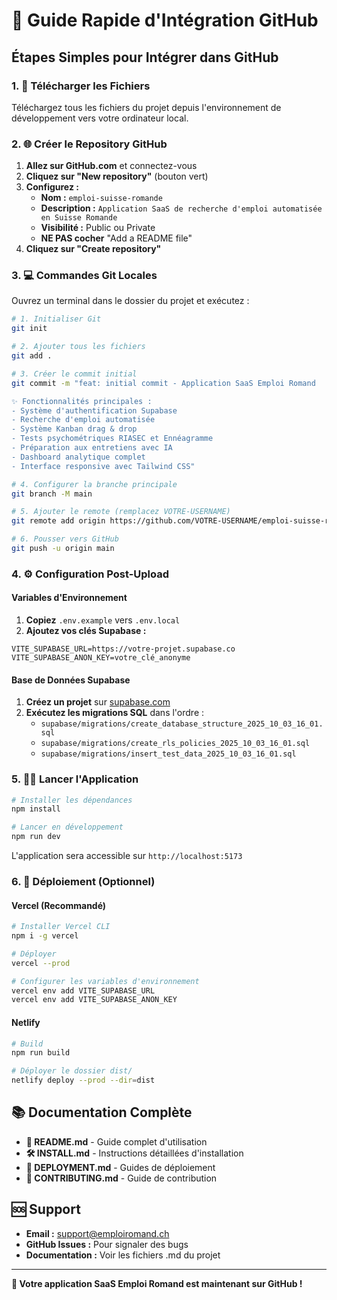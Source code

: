 # 🚀 Guide Rapide d'Intégration GitHub

## Étapes Simples pour Intégrer dans GitHub

### 1. 📁 Télécharger les Fichiers

Téléchargez tous les fichiers du projet depuis l'environnement de développement vers votre ordinateur local.

### 2. 🌐 Créer le Repository GitHub

1. **Allez sur GitHub.com** et connectez-vous
2. **Cliquez sur "New repository"** (bouton vert)
3. **Configurez :**
   - **Nom :** `emploi-suisse-romande`
   - **Description :** `Application SaaS de recherche d'emploi automatisée en Suisse Romande`
   - **Visibilité :** Public ou Private
   - **NE PAS cocher** "Add a README file"
4. **Cliquez sur "Create repository"**

### 3. 💻 Commandes Git Locales

Ouvrez un terminal dans le dossier du projet et exécutez :

```bash
# 1. Initialiser Git
git init

# 2. Ajouter tous les fichiers
git add .

# 3. Créer le commit initial
git commit -m "feat: initial commit - Application SaaS Emploi Romand

✨ Fonctionnalités principales :
- Système d'authentification Supabase
- Recherche d'emploi automatisée
- Système Kanban drag & drop
- Tests psychométriques RIASEC et Ennéagramme
- Préparation aux entretiens avec IA
- Dashboard analytique complet
- Interface responsive avec Tailwind CSS"

# 4. Configurer la branche principale
git branch -M main

# 5. Ajouter le remote (remplacez VOTRE-USERNAME)
git remote add origin https://github.com/VOTRE-USERNAME/emploi-suisse-romande.git

# 6. Pousser vers GitHub
git push -u origin main
```

### 4. ⚙️ Configuration Post-Upload

#### Variables d'Environnement

1. **Copiez** `.env.example` vers `.env.local`
2. **Ajoutez vos clés Supabase :**
```env
VITE_SUPABASE_URL=https://votre-projet.supabase.co
VITE_SUPABASE_ANON_KEY=votre_clé_anonyme
```

#### Base de Données Supabase

1. **Créez un projet** sur [supabase.com](https://supabase.com)
2. **Exécutez les migrations SQL** dans l'ordre :
   - `supabase/migrations/create_database_structure_2025_10_03_16_01.sql`
   - `supabase/migrations/create_rls_policies_2025_10_03_16_01.sql`
   - `supabase/migrations/insert_test_data_2025_10_03_16_01.sql`

### 5. 🏃‍♂️ Lancer l'Application

```bash
# Installer les dépendances
npm install

# Lancer en développement
npm run dev
```

L'application sera accessible sur `http://localhost:5173`

### 6. 🚀 Déploiement (Optionnel)

#### Vercel (Recommandé)

```bash
# Installer Vercel CLI
npm i -g vercel

# Déployer
vercel --prod

# Configurer les variables d'environnement
vercel env add VITE_SUPABASE_URL
vercel env add VITE_SUPABASE_ANON_KEY
```

#### Netlify

```bash
# Build
npm run build

# Déployer le dossier dist/
netlify deploy --prod --dir=dist
```

## 📚 Documentation Complète

- **📖 README.md** - Guide complet d'utilisation
- **🛠️ INSTALL.md** - Instructions détaillées d'installation
- **🚀 DEPLOYMENT.md** - Guides de déploiement
- **🤝 CONTRIBUTING.md** - Guide de contribution

## 🆘 Support

- **Email :** support@emploiromand.ch
- **GitHub Issues :** Pour signaler des bugs
- **Documentation :** Voir les fichiers .md du projet

---

**🎉 Votre application SaaS Emploi Romand est maintenant sur GitHub !**